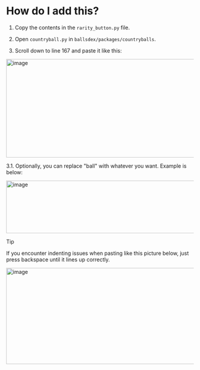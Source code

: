 # How do I add this?

1. Copy the contents in the `rarity_button.py` file.

2. Open `countryball.py` in `ballsdex/packages/countryballs`.

3. Scroll down to line 167 and paste it like this:

<img width="865" height="264" alt="image" src="https://github.com/user-attachments/assets/0a33a12d-c4dd-4f9b-bc5c-08377e1a24e2" />

3.1. Optionally, you can replace "ball" with whatever you want. Example is below:

<img width="806" height="141" alt="image" src="https://github.com/user-attachments/assets/9e9711ec-9bcf-4dbe-9a73-ec199a29304b" />

> [!TIP]
> If you encounter indenting issues when pasting like this picture below, just press backspace until it lines up correctly.

<img width="938" height="258" alt="image" src="https://github.com/user-attachments/assets/78c1369d-f852-4d02-b5b1-e2ecc6fc95a5" />
